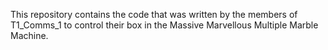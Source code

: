 This repository contains the code that was written by the members of T1_Comms_1 to control their box in the Massive Marvellous Multiple Marble Machine.
